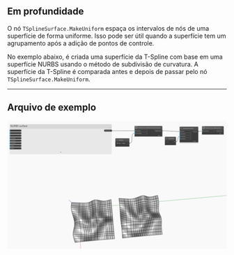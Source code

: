 ## Em profundidade
O nó `TSplineSurface.MakeUniform` espaça os intervalos de nós de uma superfície de forma uniforme. Isso pode ser útil quando a superfície tem um agrupamento após a adição de pontos de controle.

No exemplo abaixo, é criada uma superfície da T-Spline com base em uma superfície NURBS usando o método de subdivisão de curvatura. A superfície da T-Spline é comparada antes e depois de passar pelo nó `TSplineSurface.MakeUniform`.


___
## Arquivo de exemplo

![TSplineSurface.MakeUniform](./Autodesk.DesignScript.Geometry.TSpline.TSplineSurface.MakeUniform_img.jpg)

